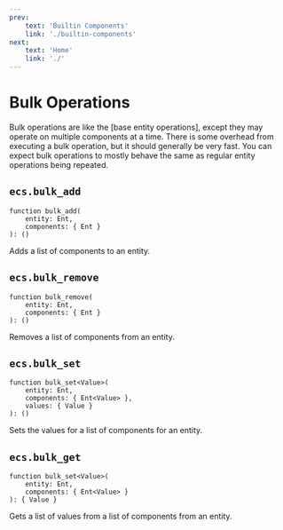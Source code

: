 ```yaml
---
prev:
    text: 'Builtin Components'
    link: './builtin-components'
next:
    text: 'Home'
    link: './'
---
```

# Bulk Operations

Bulk operations are like the [base entity operations], except they may operate on multiple components at a time. There
is some overhead from executing a bulk operation, but it should generally be very fast. You can expect bulk operations
to mostly behave the same as regular entity operations being repeated.

## `ecs.bulk_add`

```luau
function bulk_add(
    entity: Ent,
    components: { Ent }
): ()
```

Adds a list of components to an entity.

## `ecs.bulk_remove`

```luau
function bulk_remove(
    entity: Ent,
    components: { Ent }
): ()
```

Removes a list of components from an entity.

## `ecs.bulk_set`

```luau
function bulk_set<Value>(
    entity: Ent,
    components: { Ent<Value> },
    values: { Value }
): ()
```

Sets the values for a list of components for an entity.

## `ecs.bulk_get`

```luau
function bulk_set<Value>(
    entity: Ent,
    components: { Ent<Value> }
): { Value }
```

Gets a list of values from a list of components from an entity.
